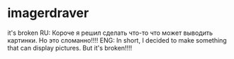 # imagerdraver
it's broken
RU: Короче я решил сделать что-то что может выводить картинки. Но это сломанно!!!!
ENG: In short, I decided to make something that can display pictures. But it's broken!!!!
